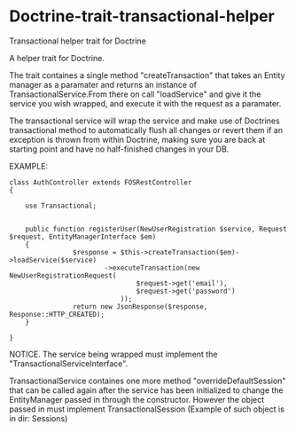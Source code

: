 # Doctrine-trait-transactional-helper
Transactional helper trait for Doctrine 

A helper trait for Doctrine.

The trait containes a single method "createTransaction" that takes an Entity manager as a paramater and returns an instance of 
TransactionalService.From there on call "loadService" and give it the service you wish wrapped, and execute it with the 
request as a paramater.

The transactional service will wrap the service and make use of Doctrines transactional method to automatically flush all 
changes or revert them if an exception is thrown from within Doctrine, making sure you are back at starting point and have no 
half-finished changes in your DB.

EXAMPLE:

```
class AuthController extends FOSRestController
{

    use Transactional;


	public function registerUser(NewUserRegistration $service, Request $request, EntityManagerInterface $em)
	{
				$response = $this->createTransaction($em)->loadService($service)
						->executeTransaction(new NewUserRegistrationRequest(
								$request->get('email'),
								$request->get('password')
							));
				return new JsonResponse($response, Response::HTTP_CREATED);
	}

}
```		
NOTICE.
The service being wrapped must implement the "TransactionalServiceInterface".

TransactionalService containes one more method "overrideDefaultSession" that can be called again after the service has been 
initialized to change the EntityManager passed in through the constructor. However the object passed in must implement 
TransactionalSession (Example of such object is in dir: Sessions)
